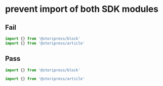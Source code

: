 # prevent import of both SDK modules

## Fail

```js
import {} from '@storipress/block'
import {} from '@storipress/article'
```

## Pass

```js
import {} from '@storipress/block'
```

```js
import {} from '@storipress/article'
```
